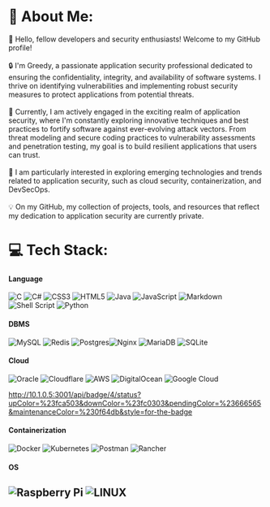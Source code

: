 # 💫 About Me:
👋 Hello, fellow developers and security enthusiasts! Welcome to my GitHub profile!<br><br>🔒 I'm Greedy, a passionate application security professional dedicated to ensuring the confidentiality, integrity, and availability of software systems. I thrive on identifying vulnerabilities and implementing robust security measures to protect applications from potential threats.<br><br>💼 Currently, I am actively engaged in the exciting realm of application security, where I'm constantly exploring innovative techniques and best practices to fortify software against ever-evolving attack vectors. From threat modeling and secure coding practices to vulnerability assessments and penetration testing, my goal is to build resilient applications that users can trust.<br><br>🔬 I am particularly interested in exploring emerging technologies and trends related to application security, such as cloud security, containerization, and DevSecOps.<br><br>💡 On my GitHub, my collection of projects, tools, and resources that reflect my dedication to application security are currently private. 


# 💻 Tech Stack:
#### **Language**
![C](https://img.shields.io/badge/c-%2300599C.svg?style=plastic&logo=c&logoColor=white) ![C#](https://img.shields.io/badge/c%23-%23239120.svg?style=plastic&logo=c-sharp&logoColor=white) ![CSS3](https://img.shields.io/badge/css3-%231572B6.svg?style=plastic&logo=css3&logoColor=white) ![HTML5](https://img.shields.io/badge/html5-%23E34F26.svg?style=plastic&logo=html5&logoColor=white) ![Java](https://img.shields.io/badge/java-%23ED8B00.svg?style=plastic&logo=java&logoColor=white) ![JavaScript](https://img.shields.io/badge/javascript-%23323330.svg?style=plastic&logo=javascript&logoColor=%23F7DF1E) ![Markdown](https://img.shields.io/badge/markdown-%23000000.svg?style=plastic&logo=markdown&logoColor=white) ![Shell Script](https://img.shields.io/badge/shell_script-%23121011.svg?style=plastic&logo=gnu-bash&logoColor=white) ![Python](https://img.shields.io/badge/python-3670A0?style=plastic&logo=python&logoColor=ffdd54)
#### **DBMS**
![MySQL](https://img.shields.io/badge/mysql-%2300f.svg?style=plastic&logo=mysql&logoColor=white) ![Redis](https://img.shields.io/badge/redis-%23DD0031.svg?style=plastic&logo=redis&logoColor=white) ![Postgres](https://img.shields.io/badge/postgres-%23316192.svg?style=plastic&logo=postgresql&logoColor=white)![Nginx](https://img.shields.io/badge/nginx-%23009639.svg?style=plastic&logo=nginx&logoColor=white) ![MariaDB](https://img.shields.io/badge/MariaDB-003545?style=plastic&logo=mariadb&logoColor=white) ![SQLite](https://img.shields.io/badge/sqlite-%2307405e.svg?style=plastic&logo=sqlite&logoColor=white)
#### **Cloud**
![Oracle](https://img.shields.io/badge/Oracle-F80000?style=plastic&logo=oracle&logoColor=white) ![Cloudflare](https://img.shields.io/badge/Cloudflare-F38020?style=plastic&logo=Cloudflare&logoColor=white) ![AWS](https://img.shields.io/badge/AWS-%23FF9900.svg?style=plastic&logo=amazon-aws&logoColor=white) ![DigitalOcean](https://img.shields.io/badge/DigitalOcean-%230167ff.svg?style=plastic&logo=digitalOcean&logoColor=white) ![Google Cloud](https://img.shields.io/badge/Google%20Cloud-%234285F4.svg?style=plastic&logo=google-cloud&logoColor=white)

http://10.1.0.5:3001/api/badge/4/status?upColor=%23fca503&downColor=%23fc0303&pendingColor=%23666565&maintenanceColor=%230f64db&style=for-the-badge
#### **Containerization**
![Docker](https://img.shields.io/badge/docker-%230db7ed.svg?style=plastic&logo=docker&logoColor=white) ![Kubernetes](https://img.shields.io/badge/kubernetes-%23326ce5.svg?style=plastic&logo=kubernetes&logoColor=white) ![Postman](https://img.shields.io/badge/Postman-FF6C37?style=plastic&logo=postman&logoColor=white) ![Rancher](https://img.shields.io/badge/rancher-%230075A8.svg?style=plastic&logo=rancher&logoColor=white)
#### **OS** 
![Raspberry Pi](https://img.shields.io/badge/-RaspberryPi-C51A4A?style=plastic&logo=Raspberry-Pi)  ![LINUX](https://img.shields.io/badge/Linux-FCC624?style=plastic&logo=linux&logoColor=black)
---
